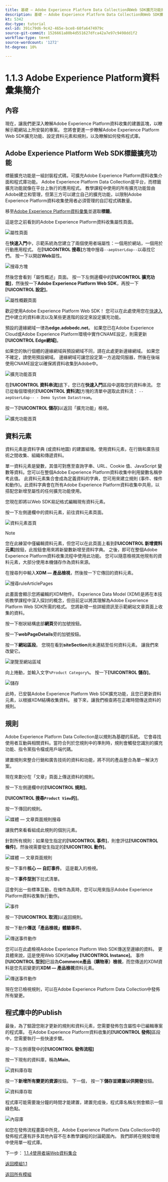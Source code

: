 ```yaml
---
title: 基礎 — Adobe Experience Platform Data Collection與Web SDK擴充功能的設定 — Adobe Experience Platform Data Collection簡介
description: 基礎 — Adobe Experience Platform Data Collection與Web SDK擴充功能的設定 — Adobe Experience Platform Data Collection簡介
kt: 5342
doc-type: tutorial
exl-id: 391c79d6-9c42-465e-bce8-60fa6474979c
source-git-commit: 1526661a80b4d551627dfca42a7e97c9498dd1f2
workflow-type: tm+mt
source-wordcount: '1272'
ht-degree: 10%

---
```


# 1.1.3 Adobe Experience Platform資料彙集簡介

## 內容

現在，讓我們更深入瞭解Adobe Experience Platform資料收集的建置區塊，以瞭解示範網站上所安裝的專案。 您將會更進一步瞭解Adobe Experience Platform Web SDK擴充功能、設定資料元素和規則，以及瞭解如何發佈程式庫。

## Adobe Experience Platform Web SDK標籤擴充功能

標籤擴充功能是一組封裝程式碼，可擴充Adobe Experience Platform資料收集介面和程式庫功能。 Adobe Experience Platform Data Collection是平台，而標籤擴充功能就像在平台上執行的應用程式。 教學課程中使用的所有擴充功能皆由Adobe建立和管理，但第三方可以建立自己的擴充功能，以限制Adobe Experience Platform資料收集使用者必須管理的自訂程式碼數量。

移至[Adobe Experience Platform資料彙集](https://experience.adobe.com/launch/)並選取&#x200B;**標籤**。

這是您之前看到的Adobe Experience Platform資料收集屬性頁面。

![屬性頁面](./images/launch1.png)

在&#x200B;**快速入門**&#x200B;中，示範系統為您建立了兩個使用者端屬性：一個用於網站，一個用於行動應用程式。 在&#x200B;**[!UICONTROL 搜尋]**&#x200B;方塊中搜尋`--aepUserLdap--`以尋找它們。
按一下以開啟&#x200B;**Web**&#x200B;屬性。

![搜尋方塊](./images/property6.png)



然後您會看到「屬性概述」頁面。 按一下左側邊欄中的&#x200B;**[!UICONTROL 擴充功能]**，然後按一下&#x200B;**Adobe Experience Platform Web SDK**，再按一下&#x200B;**[!UICONTROL 設定]**。

![屬性概觀頁面](./images/property7.png)

歡迎使用Adobe Experience Platform Web SDK！ 您可以在此處使用您在[快速入門](./../../../modules/gettingstarted/gettingstarted/ex2.md)中建立的資料串流以及某些更進階的設定來設定擴充功能。

預設的邊緣網域一律為&#x200B;**edge.adobedc.net**。 如果您已在Adobe Experience Cloud或Adobe Experience Platform環境中實作CNAME設定，則需更新&#x200B;**[!UICONTROL Edge網域]**。

如果您的執行個體的邊緣網域與預設網域不同，請在此處更新邊緣網域。 如果您不確定，請使用預設網域。 邊緣網域可讓您設定第一方追蹤伺服器，然後在後端使用CNAME設定以確保將資料收集到Adobe中。

![擴充功能首頁](./images/property9edgedomain.png)

在&#x200B;**[!UICONTROL 資料串流]**&#x200B;底下，您已在&#x200B;**快速入門**&#x200B;區段中選取您的資料串流。 您已從每個環境的&#x200B;**[!UICONTROL 資料流]**&#x200B;方塊的清單中選取此資料流： `--aepUserLdap-- - Demo System Datastream`。

按一下&#x200B;**[!UICONTROL 儲存]**&#x200B;以返回「擴充功能」檢視。

![擴充功能首頁](./images/property9edge.png)

## 資料元素

資料元素是資料字典 (或資料地圖) 的建置組塊。使用資料元素，在行銷和廣告技術之間收集、組織和傳遞資料。

單一資料元素是變數，其值可對應至查詢字串、URL、Cookie 值、JavaScript 變數等資料。您可以在整個Adobe Experience Platform資料收集中利用變數名稱參考此值。 此資料元素集合會成為定義資料的字典，您可用來建立規則 (事件、條件和動作)。此資料字典會在所有Adobe Experience Platform資料收集中共用，以搭配您新增至屬性的任何擴充功能使用。

您現在即將以Web SDK易記格式編輯現有資料元素。

按一下左側邊欄中的資料元素，前往資料元素頁面。

![資料元素首頁](./images/dataelement1.png)

>[!NOTE]
>
>您在此練習中僅編輯資料元素，但您可以在此頁面上看到&#x200B;**[!UICONTROL 新增資料元素]**&#x200B;按鈕，此按鈕會用來將新變數新增至資料字典。 之後，即可在整個Adobe Experience Platform資料收集流程中使用此功能。 您可以隨意檢視其他現有的資料元素，大部分使用本機儲存作為資料來源。

在搜尋列中輸入&#x200B;**XDM — 產品檢視**，然後按一下它傳回的資料元素。

![搜尋ruleArticlePages](./images/dataelement2.png)

此畫面會顯示您將編輯的XDM物件。 Experience Data Model (XDM)是將在本技術教學課程中深入探討的概念，但目前足以將其理解為Adobe Experience Platform Web SDK所需的格式。 您將新增一些詳細資訊至示範網站文章頁面上收集的資料。

按一下樹狀結構底部&#x200B;**網頁**&#x200B;旁的加號按鈕。

按一下&#x200B;**webPageDetails**&#x200B;旁的加號按鈕。

按一下&#x200B;**網站區段**。 您現在看到&#x200B;**siteSection**&#x200B;尚未連結至任何資料元素。 讓我們來改變它。

![瀏覽至網站區域](./images/dataelement3.png)

向上捲動，並輸入文字`%Product Category%`。 按一下&#x200B;**[!UICONTROL 儲存]**。

![儲存](./images/dataelement4.png)

此時，已安裝Adobe Experience Platform Web SDK擴充功能，且您已更新資料元素，以根據XDM結構收集資料。 接下來，讓我們檢查將在正確時間傳送資料的規則。

## 規則

Adobe Experience Platform Data Collection是以規則為基礎的系統。 它會尋找使用者互動與相關資料。當符合列於您規則中的準則時，規則會觸發您識別的擴充功能、指令黨指令檔或用戶端代碼。

建置規則來整合行銷和廣告技術的資料和功能，將不同的產品整合為單一解決方案。

現在來劃分在「文章」頁面上傳送資料的規則。

按一下左側邊欄中的&#x200B;**[!UICONTROL 規則]**。

**[!UICONTROL 搜尋`Product View`的]**。

按一下傳回的規則。

![媒體 — 文章頁面規則搜尋](./images/rule1.png)

讓我們來看看組成此規則的個別元素。

針對所有規則：如果發生指定的&#x200B;**[!UICONTROL 事件]**，則會評估&#x200B;**[!UICONTROL 條件]**，然後視需要發生指定的&#x200B;**[!UICONTROL 動作]**。

![媒體 — 文章頁面規則](./images/rule2.png)

按一下事件&#x200B;**核心 — 自訂事件**。 這是載入的檢視。

按一下&#x200B;**事件型別**&#x200B;下拉式清單。

這會列出一些標準互動，在條件為真時，您可以用來指示Adobe Experience Platform資料收集執行動作。

![事件](./images/rule3.png)

按一下&#x200B;**[!UICONTROL 取消]**&#x200B;以返回規則。

按一下動作&#x200B;**傳送「產品檢視」體驗事件**。

![傳送事件動作](./images/rule5a.png)

您可以在此處檢視Adobe Experience Platform Web SDK傳送至邊緣的資料。 更具體來說，這是使用Web SDK的&#x200B;**alloy** **[!UICONTROL Instance]**。 事件&#x200B;**[!UICONTROL 型別]**&#x200B;已設為&#x200B;**Commerce產品（購物車）檢視**，而您傳送的XDM資料是您先前變更的&#x200B;**XDM — 產品檢視**&#x200B;資料元素。

![傳送事件動作](./images/rule5.png)

現在您已檢視規則，可以在Adobe Experience Platform Data Collection中發佈所有變更。

## 程式庫中的Publish

最後，為了驗證您剛才更新的規則和資料元素，您需要發佈包含屬性中已編輯專案的程式庫。 在Adobe Experience Platform資料收集的&#x200B;**[!UICONTROL 發佈]**&#x200B;區段中，您需要執行一些快速步驟。

按一下左側導覽中的&#x200B;**[!UICONTROL 發佈流程]**

按一下現有的資料庫，稱為&#x200B;**Main**。

![資料庫存取](./images/publish1.png)

按一下&#x200B;**新增所有變更的資源**&#x200B;按鈕。 下一個，
按一下&#x200B;**儲存並建置以供開發**&#x200B;按鈕。

![資料庫存取](./images/publish1a.png)

程式庫可能需要幾分鐘的時間才能建置，建置完成後，程式庫名稱左側會顯示一個綠色點。

![內容庫](./images/publish2.png)

如您在發佈流程畫面中所見，Adobe Experience Platform Data Collection中的發佈程式還有許多其他內容不在本教學課程的討論範圍內。 我們即將在開發環境中使用單一程式庫。

下一步： [1.1.4使用者端Web資料集合](./ex4.md)

[返回模組1.1](./data-ingestion-launch-web-sdk.md)

[返回所有模組](./../../../overview.md)
